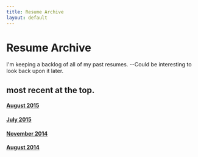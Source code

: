 ```yaml
---
title: Resume Archive
layout: default
---
```


# Resume Archive

I'm keeping a backlog of all of my past resumes. --Could be interesting to look
back upon it later.

## most recent at the top.

#### [August 2015](res/August2015.pdf)

#### [July 2015](res/July2015.pdf)

#### [November 2014](res/November2014.pdf)

#### [August 2014](res/August2014.pdf)
